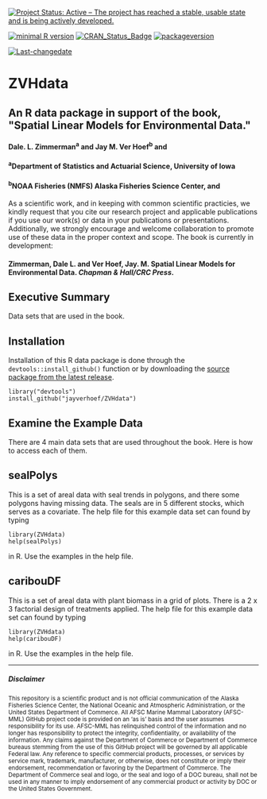 [![Project Status: Active – The project has reached a stable, usable state and is being actively developed.](http://www.repostatus.org/badges/latest/active.svg)](http://www.repostatus.org/#active)

[![minimal R version](https://img.shields.io/badge/R%3E%3D-3.6.3-6666ff.svg)](https://cran.r-project.org/) [![CRAN\_Status\_Badge](http://www.r-pkg.org/badges/version/kotzeb0912)](https://cran.r-project.org/package=kotzeb0912) [![packageversion](https://img.shields.io/badge/Package%20version-1.0.0-orange.svg?style=flat-square)](commits/master)

[![Last-changedate](https://img.shields.io/badge/last%20change-2020--7--13-yellowgreen.svg)](/commits/master)

# ZVHdata 
## An R data package in support of the book, "Spatial Linear Models for Environmental Data." 

#### Dale. L. Zimmerman<sup>a</sup> and Jay M. Ver Hoef<sup>b</sup> and 

#### <sup>a</sup>Department of Statistics and Actuarial Science, University of Iowa
#### <sup>b</sup>NOAA Fisheries (NMFS) Alaska Fisheries Science Center, and 

As a scientific work, and in keeping with common scientific practicies, we kindly request that you cite our research project and applicable publications if you use our work(s) or data in your publications or presentations. Additionally, we strongly encourage and welcome collaboration to promote use of these data in the proper context and scope.  The book is currently in development:

#### Zimmerman, Dale L. and Ver Hoef, Jay. M. Spatial Linear Models for Environmental Data.  *Chapman & Hall/CRC Press*.


Executive Summary
-----------------

Data sets that are used in the book.

Installation
------------

Installation of this R data package is done through the `devtools::install_github()` function or by downloading the [source package from the latest release](https://github.com/jayverhoef/ZVHdata).

```
library("devtools")
install_github("jayverhoef/ZVHdata")
```

Examine the Example Data
------------------------

There are 4 main data sets that are used throughout the book. Here is how to access each of them.

## sealPolys

This is a set of areal data with seal trends in polygons, and there some polygons having missing data.  The seals are in 5 different stocks, which serves as a covariate. The help file for this example data set can found by typing

```
library(ZVHdata)
help(sealPolys)
```
in R. Use the examples in the help file. 

## caribouDF

This is a set of areal data with plant biomass in a grid of plots.  There is a 2 x 3 factorial design of treatments applied. The help file for this example data set can found by typing

```
library(ZVHdata)
help(caribouDF)
```
in R. Use the examples in the help file. 

-------------
##### Disclaimer

<sub>This repository is a scientific product and is not official communication of the Alaska Fisheries Science Center, the National Oceanic and Atmospheric Administration, or the United States Department of Commerce. All AFSC Marine Mammal Laboratory (AFSC-MML) GitHub project code is provided on an ‘as is’ basis and the user assumes responsibility for its use. AFSC-MML has relinquished control of the information and no longer has responsibility to protect the integrity, confidentiality, or availability of the information. Any claims against the Department of Commerce or Department of Commerce bureaus stemming from the use of this GitHub project will be governed by all applicable Federal law. Any reference to specific commercial products, processes, or services by service mark, trademark, manufacturer, or otherwise, does not constitute or imply their endorsement, recommendation or favoring by the Department of Commerce. The Department of Commerce seal and logo, or the seal and logo of a DOC bureau, shall not be used in any manner to imply endorsement of any commercial product or activity by DOC or the United States Government.</sub>
